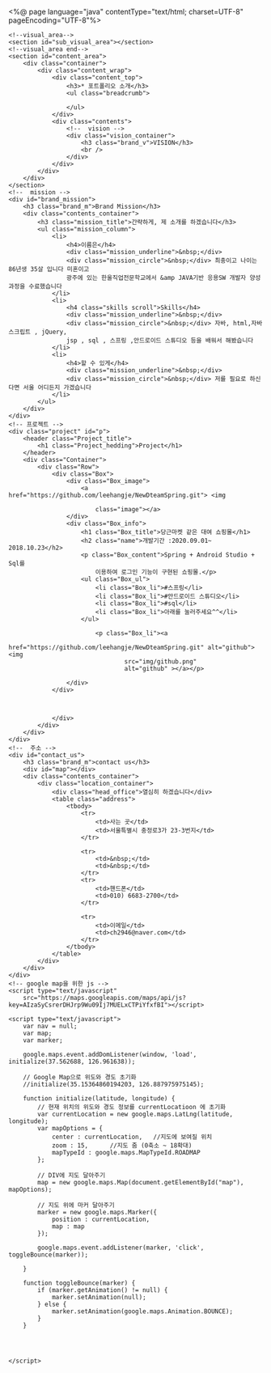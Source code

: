 <%@ page language="java" contentType="text/html; charset=UTF-8"
	pageEncoding="UTF-8"%>

<!DOCTYPE html>
<html>
<head>
<meta charset="UTF-8">
<title>포트폴리오</title>
<style type="text/css">
.vision_container {
    
	width: 100%;
	max-width: 900px;
	height: 425px;
	margin: 0 auto;
	background: url('assets/company_vision') no-repeat;
	background-size: 100%;
	background-position: center;
}

#brand_mission {
	background-color: #f8f8f8;
}

#brand_mission .brand_m, #contact_us .brand_m {
	text-align: center;
	margin: 0;
	height: 15vh;
	line-height: 15vh;
	font-size: 16px;
	letter-spacing: 5px;
	text-transform: uppercase;
	color: #3f4baa;
}

.brand_v {
	text-align: center;
	margin: 0;
	height: 13vh;
	line-height: 6vh;
	font-size: 16px;
	letter-spacing: 5px;
	text-transform: uppercase;
	color: #3f4baa;
}

.contents_container {
	width: 100%;
	max-width: 900px;
	min-height: 40vh;
	margin: 0 auto;
	padding-bottom: 20px;
}

.mission_title {
	font-size: 28px;
	line-height: 1.5;
	text-align: center;
	font-weight: 400;
}

ul.mission_column {
	padding: 0;
	text-align: center;
}

ul.mission_column li {
	margin: 20px 40px;
	line-height: 1.5;
}

ul.mission_column li h4 {
	font-size: 24pt;
	margin: 15px 0 0;
}

.mission_underline {
	background: #3f4baa;
	height: 5px;
	width: 140px;
	margin: 0 auto;
}

.mission_circle {
	width: 3px;
	height: 3px;
	border-radius: 50%;
	border: 2px solid #3f4baa;
	margin: 30px auto 30px;
}

.location_container {
	width: 94%;
	padding: 3%;
	max-width: 800px;
	margin-top: 10px;
}

.head_office {
	float: left;
	width: 120px;
	font-size: 36px;
	font-weight: 400;
	line-height: 1.2;
	margin-bottom: 20px;
}

table.address {
	float: right;
	border: none;
	border-collapse: collapse;
	max-width: 520px;
}

table.address td:first-child {
	width: 96px;
	vertical-align: top;
}

table.address td {
	font-size: 15px;
	line-height: 1.3;
	padding: 4px 0;
}

table.address td:nth-child(2) {
	font-weight: 400;
	color: #888;
	padding-left: 20px;
	padding-right: 20px;
}

#sub_visual_area {
	margin-top: 50px;
	min-height: 500px;
	background: #f1f1d5 url('assets/banner02') center no-repeat
}

/* map 관련 css */
#map {
	margin: 0 auto;
	width: 80%;
	height: 450px;
}
#p{
   margin: 30px;
	min-height: 500px;
   color:#fff;
   background: #000000 
   
  
}
div.Box_info p{
  margin-left: 50px;
}
</style>
</head>
<body>
	


	<!--visual_area-->
	<section id="sub_visual_area"></section>
	<!--visual_area end-->
	<section id="content_area">
		<div class="container">
			<div class="content_wrap">
				<div class="content_top">
					<h3>* 포트폴리오 소개</h3>
					<ul class="breadcrumb">

					</ul>
				</div>
				<div class="contents">
					<!--  vision -->
					<div class="vision_container">
						<h3 class="brand_v">VISION</h3>
						<br />
					</div>
				</div>
			</div>
		</div>
	</section>
	<!--  mission -->
	<div id="brand_mission">
		<h3 class="brand_m">Brand Mission</h3>
		<div class="contents_container">
			<h3 class="mission_title">간략하게, 제 소개를 하겠습니다</h3>
			<ul class="mission_column">
				<li>
					<h4>이름은</h4>
					<div class="mission_underline">&nbsp;</div>
					<div class="mission_circle">&nbsp;</div> 최충이고 나이는 86년생 35살 입니다 미혼이고
					광주에 있는 한울직업전문학교에서 &amp JAVA기반 응용SW 개발자 양성과정을 수료했습니다
				</li>
				<li>
					<h4 class="skills scroll">Skills</h4>
					<div class="mission_underline">&nbsp;</div>
					<div class="mission_circle">&nbsp;</div> 자바, html,자바스크립트 , jQuery,
					jsp , sql , 스프링 ,안드로이드 스튜디오 등을 배워서 해봤습니다
				</li>
				<li>
					<h4>할 수 있게</h4>
					<div class="mission_underline">&nbsp;</div>
					<div class="mission_circle">&nbsp;</div> 저를 필요로 하신다면 서울 어디든지 가겠습니다
				</li>
			</ul>
		</div>
	</div>
	<!-- 프로젝트 -->
	<div class="project" id="p">
		<header class="Project_title">
			<h1 class="Project_hedding">Project</h1>
		</header>
		<div class="Container">
			<div class="Row">
				<div class="Box">
					<div class="Box_image">
						<a href="https://github.com/leehangje/NewDteamSpring.git"> <img
							
							class="image"></a>
					</div>
					<div class="Box_info">
						<h1 class="Box_title">당근마켓 같은 대여 쇼핑몰</h1>
						<h2 class="name">개발기간 :2020.09.01~ 2018.10.23</h2>
						<p class="Box_content">Spring + Android Studio + Sql를
							이용하여 로그인 기능이 구현된 쇼핑몰.</p>
						<ul class="Box_ul">
							<li class="Box_li">#스프링</li>
							<li class="Box_li">#안드로이드 스튜디오</li>
							<li class="Box_li">#sql</li>
							<li class="Box_li">아래를 눌러주세요^^</li>
						</ul>
						
							<p class="Box_li"><a
								href="https://github.com/leehangje/NewDteamSpring.git" alt="github"> <img
									src="img/github.png"
									alt="github" ></a></p>
						
					</div>
				</div>
				
				
			
				</div>
			</div>
		</div>
	</div>
	<!--  주소 -->
	<div id="contact_us">
		<h3 class="brand_m">contact us</h3>
		<div id="map"></div>
		<div class="contents_container">
			<div class="location_container">
				<div class="head_office">열심히 하겠습니다</div>
				<table class="address">
					<tbody>
						<tr>
							<td>사는 곳</td>
							<td>서울특별시 충정로3가 23-3번지</td>
						</tr>

						<tr>
							<td>&nbsp;</td>
							<td>&nbsp;</td>
						</tr>
						<tr>
							<td>핸드폰</td>
							<td>010) 6683-2700</td>
						</tr>

						<tr>
							<td>이메일</td>
							<td>ch2946@naver.com</td>
						</tr>
					</tbody>
				</table>
			</div>
		</div>
	</div>
	<!-- google map을 위한 js -->
	<script type="text/javascript"
		src="https://maps.googleapis.com/maps/api/js?key=AIzaSyCsrerDHJrp9Wu09Ij7MUELxCTPiYfxfBI"></script>
  <script src="https://ajax.googleapis.com/ajax/libs/jquery/1.11.3/jquery.min.js"></script>
	<script type="text/javascript">
		var nav = null;
		var map;
		var marker;

		google.maps.event.addDomListener(window, 'load', initialize(37.562688, 126.961638));
			
		// Google Map으로 위도와 경도 초기화
		//initialize(35.15364860194203, 126.887975975145);

		function initialize(latitude, longitude) {
			// 현재 위치의 위도와 경도 정보를 currentLocatioon 에 초기화 
			var currentLocation = new google.maps.LatLng(latitude, longitude);
			var mapOptions = {
				center : currentLocation, 	//지도에 보여질 위치			
				zoom : 15, 		//지도 줌 (0축소 ~ 18확대) 	
				mapTypeId : google.maps.MapTypeId.ROADMAP
			};
			
			// DIV에 지도 달아주기
			map = new google.maps.Map(document.getElementById("map"), mapOptions);
			
			// 지도 위에 마커 달아주기
			marker = new google.maps.Marker({
				position : currentLocation,
				map : map
			});
			
			google.maps.event.addListener(marker, 'click', toggleBounce(marker));

		}

		function toggleBounce(marker) {
			if (marker.getAnimation() != null) {
				marker.setAnimation(null);
			} else {
				marker.setAnimation(google.maps.Animation.BOUNCE);
			}
		}
		
		
	
		
	</script>
</body>
</html>
